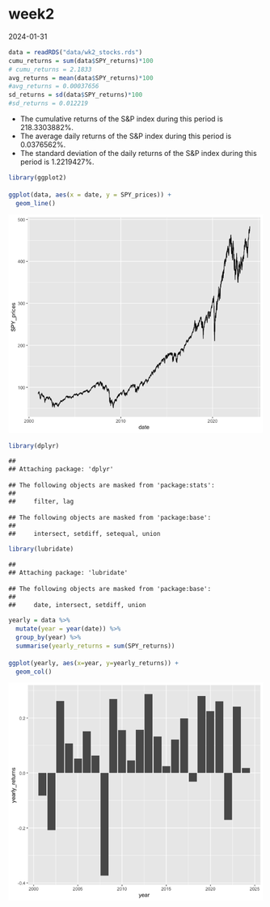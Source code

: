 week2
================
2024-01-31

``` r
data = readRDS("data/wk2_stocks.rds")
cumu_returns = sum(data$SPY_returns)*100
# cumu_returns = 2.1833
avg_returns = mean(data$SPY_returns)*100
#avg_returns = 0.00037656
sd_returns = sd(data$SPY_returns)*100
#sd_returns = 0.012219
```

- The cumulative returns of the S&P index during this period is
  218.3303882%.
- The average daily returns of the S&P index during this period is
  0.0376562%.
- The standard deviation of the daily returns of the S&P index during
  this period is 1.2219427%.

``` r
library(ggplot2)

ggplot(data, aes(x = date, y = SPY_prices)) +
  geom_line()
```

![](week2_lecture_files/figure-gfm/unnamed-chunk-2-1.png)<!-- -->

``` r
library(dplyr)
```

    ## 
    ## Attaching package: 'dplyr'

    ## The following objects are masked from 'package:stats':
    ## 
    ##     filter, lag

    ## The following objects are masked from 'package:base':
    ## 
    ##     intersect, setdiff, setequal, union

``` r
library(lubridate)
```

    ## 
    ## Attaching package: 'lubridate'

    ## The following objects are masked from 'package:base':
    ## 
    ##     date, intersect, setdiff, union

``` r
yearly = data %>% 
  mutate(year = year(date)) %>% 
  group_by(year) %>% 
  summarise(yearly_returns = sum(SPY_returns))

ggplot(yearly, aes(x=year, y=yearly_returns)) +
  geom_col()
```

![](week2_lecture_files/figure-gfm/unnamed-chunk-3-1.png)<!-- -->
